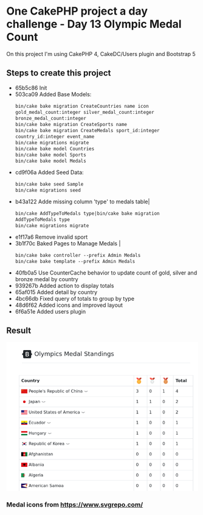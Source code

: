 # One CakePHP project a day challenge - Day 13 Olympic Medal Count

On this project I'm using CakePHP 4, CakeDC/Users plugin and Bootstrap 5

## Steps to create this project

- 65b5c86 Init
- 503ca09 Added Base Models:
  ```
  bin/cake bake migration CreateCountries name icon gold_medal_count:integer silver_medal_count:integer bronze_medal_count:integer
  bin/cake bake migration CreateSports name
  bin/cake bake migration CreateMedals sport_id:integer country_id:integer event_name
  bin/cake migrations migrate
  bin/cake bake model Countries
  bin/cake bake model Sports
  bin/cake bake model Medals
  ```
- cd9f06a Added Seed Data:
  ```
  bin/cake bake seed Sample
  bin/cake migrations seed
  ```
- b43a122 Adde missing column 'type' to medals table|
  ```
  bin/cake AddTypeToMedals type|bin/cake bake migration  AddTypeToMedals type
  bin/cake migrations migrate
  ```
- e1f17a6 Remove invalid sport
- 3b1f70c Baked Pages to Manage Medals |
  ```
  bin/cake bake controller --prefix Admin Medals
  bin/cake bake template --prefix Admin Medals
  ```
- 40fb0a5 Use CounterCache behavior to update count of gold, silver and bronze medal by country
- 939267b Added action to display totals
- 65af015 Added detail by country
- 4bc66db Fixed query of totals to group by type
- 48d6f62 Added icons and improved layout
- 6f6a51e Added users plugin

## Result
![alt text](./result-13-olympics-medal-count-01.png)

### Medal icons from https://www.svgrepo.com/
